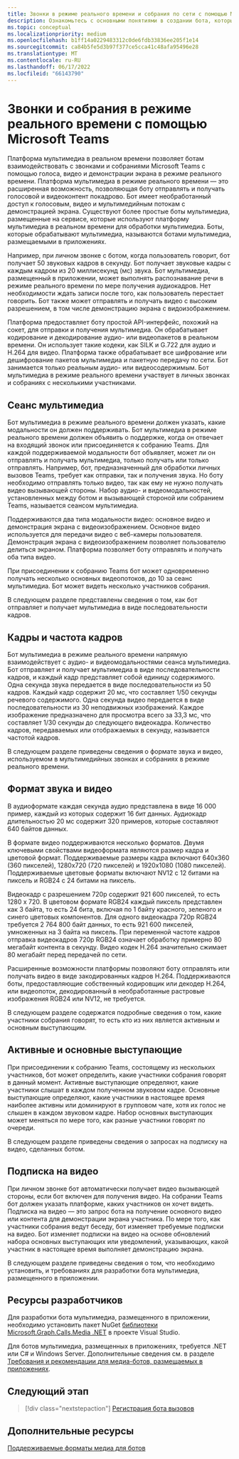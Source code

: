```yaml
---
title: Звонки в режиме реального времени и собрания по сети с помощью Microsoft Teams
description: Ознакомьтесь с основными понятиями в создании бота, который может проводить аудио- и видеозвонки в режиме реального времени, а также собрания по сети.
ms.topic: conceptual
ms.localizationpriority: medium
ms.openlocfilehash: b1ff14a0229483312c0de6fdb33836ee205f1e14
ms.sourcegitcommit: ca84b5fe5d3b97f377ce5cca41c48afa95496e28
ms.translationtype: MT
ms.contentlocale: ru-RU
ms.lasthandoff: 06/17/2022
ms.locfileid: "66143790"
---
```

# <a name="real-time-media-calls-and-meetings-with-microsoft-teams"></a>Звонки и собрания в режиме реального времени с помощью Microsoft Teams

Платформа мультимедиа в реальном времени позволяет ботам взаимодействовать с звонками и собраниями Microsoft Teams с помощью голоса, видео и демонстрации экрана в режиме реального времени. Платформа мультимедиа в режиме реального времени — это расширенная возможность, позволяющая боту отправлять и получать голосовой и видеоконтент покадрово. Бот имеет необработанный доступ к голосовым, видео и мультимедийным потокам с демонстрацией экрана. Существуют более простые боты мультимедиа, размещенные на сервисе, которые используют платформу мультимедиа в реальном времени для обработки мультимедиа. Боты, которые обрабатывают мультимедиа, называются ботами мультимедиа, размещаемыми в приложениях.

Например, при личном звонке с ботом, когда пользователь говорит, бот получает 50 звуковых кадров в секунду. Бот получает звуковые кадры с каждым кадром из 20 миллисекунд (мс) звука. Бот мультимедиа, размещенный в приложении, может выполнять распознавание речи в режиме реального времени по мере получения аудиокадров. Нет необходимости ждать записи после того, как пользователь перестает говорить. Бот также может отправлять и получать видео с высоким разрешением, в том числе демонстрацию экрана с видоизображением.

Платформа предоставляет боту простой API-интерфейс, похожий на сокет, для отправки и получения мультимедиа. Он обрабатывает кодирование и декодирование аудио- или видеопакетов в реальном времени. Он использует такие кодеки, как SILK и G.722 для аудио и H.264 для видео. Платформа также обрабатывает все шифрование или дешифрование пакетов мультимедиа и пакетную передачу по сети. Бот занимается только реальным аудио- или видеосодержимым. Бот мультимедиа в режиме реального времени участвует в личных звонках и собраниях с несколькими участниками.

## <a name="media-session"></a>Сеанс мультимедиа

Бот мультимедиа в режиме реального времени должен указать, какие модальности он должен поддерживать. Бот мультимедиа в режиме реального времени должен объявить о поддержке, когда он отвечает на входящий звонок или присоединяется к собранию Teams. Для каждой поддерживаемой модальности бот объявляет, может ли он отправлять и получать мультимедиа, только получать или только отправлять. Например, бот, предназначенный для обработки личных вызовов Teams, требует как отправки, так и получения звука. Но боту необходимо отправлять только видео, так как ему не нужно получать видео вызывающей стороны. Набор аудио- и видеомодальностей, установленных между ботом и вызывающей стороной или собранием Teams, называется сеансом мультимедиа.

Поддерживаются два типа модальности видео: основное видео и демонстрация экрана с видеоизображением. Основное видео используется для передачи видео с веб-камеры пользователя. Демонстрация экрана с видеоизображением позволяет пользователю делиться экраном. Платформа позволяет боту отправлять и получать оба типа видео.

При присоединении к собранию Teams бот может одновременно получать несколько основных видеопотоков, до 10 за сеанс мультимедиа. Бот может видеть несколько участников собрания.

В следующем разделе представлены сведения о том, как бот отправляет и получает мультимедиа в виде последовательности кадров.

## <a name="frames-and-frame-rate"></a>Кадры и частота кадров

Бот мультимедиа в режиме реального времени напрямую взаимодействует с аудио- и видеомодальностями сеанса мультимедиа. Бот отправляет и получает мультимедиа в виде последовательности кадров, и каждый кадр представляет собой единицу содержимого. Одна секунда звука передается в виде последовательности из 50 кадров. Каждый кадр содержит 20 мс, что составляет 1/50 секунды речевого содержимого. Одна секунда видео передается в виде последовательности из 30 неподвижных изображений. Каждое изображение предназначено для просмотра всего за 33,3 мс, что составляет 1/30 секунды до следующего видеокадра. Количество кадров, передаваемых или отображаемых в секунду, называется частотой кадров.

В следующем разделе приведены сведения о формате звука и видео, используемом в мультимедийных звонках и собраниях в режиме реального времени.

## <a name="audio-and-video-format"></a>Формат звука и видео

В аудиоформате каждая секунда аудио представлена в виде 16 000 пример, каждый из которых содержит 16 бит данных. Аудиокадр длительностью 20 мс содержит 320 примеров, которые составляют 640 байтов данных.

В формате видео поддерживаются несколько форматов. Двумя ключевыми свойствами видеоформата являются размер кадра и цветовой формат. Поддерживаемые размеры кадра включают 640x360 (360 пикселей), 1280x720 (720 пикселей) и 1920x1080 (1080 пикселей). Поддерживаемые цветовые форматы включают NV12 с 12 битами на пиксель и RGB24 с 24 битами на пиксель.

Видеокадр с разрешением 720p содержит 921 600 пикселей, то есть 1280 x 720. В цветовом формате RGB24 каждый пиксель представлен как 3 байта, то есть 24 бита, включая по 1 байту красного, зеленого и синего цветовых компонентов. Для одного видеокадра 720p RGB24 требуется 2 764 800 байт данных, то есть 921 600 пикселей, умноженных на 3 байта на пиксель. При переменной частоте кадров отправка видеокадров 720p RGB24 означает обработку примерно 80 мегабайт контента в секунду. Видео кодек H.264 значительно сжимает 80 мегабайт перед передачей по сети.

Расширенные возможности платформы позволяют боту отправлять или получать видео в виде закодированных кадров H.264. Поддерживаются боты, предоставляющие собственный кодировщик или декодер H.264, или видеопоток, декодированный в необработанные растровые изображения RGB24 или NV12, не требуется.

В следующем разделе содержатся подробные сведения о том, какие участники собрания говорят, то есть кто из них является активным и основным выступающим.

## <a name="active-and-dominant-speakers"></a>Активные и основные выступающие

При присоединении к собранию Teams, состоящему из нескольких участников, бот может определить, какие участники собрания говорят в данный момент. Активные выступающие определяют, какие участники слышат в каждом полученном звуковом кадре. Основные выступающие определяют, какие участники в настоящее время наиболее активны или доминируют в групповом чате, хотя их голос не слышен в каждом звуковом кадре. Набор основных выступающих может меняться по мере того, как разные участники говорят по очереди.

В следующем разделе приведены сведения о запросах на подписку на видео, сделанных ботом.

## <a name="video-subscription"></a>Подписка на видео

При личном звонке бот автоматически получает видео вызывающей стороны, если бот включен для получения видео. На собрании Teams бот должен указать платформе, каких участников он хочет видеть. Подписка на видео — это запрос бота на получение основного видео или контента для демонстрации экрана участника. По мере того, как участники собрания ведут беседу, бот изменяет требуемые подписки на видео. Бот изменяет подписки на видео на основе обновлений набора основных выступающих или уведомлений, указывающих, какой участник в настоящее время выполняет демонстрацию экрана.

В следующем разделе приведены сведения о том, что необходимо установить, и требованиях для разработки бота мультимедиа, размещенного в приложении.

## <a name="developer-resources"></a>Ресурсы разработчиков

Для разработки бота мультимедиа, размещенного в приложении, необходимо установить пакет NuGet [библиотеки Microsoft.Graph.Calls.Media .NET](https://www.nuget.org/packages/Microsoft.Graph.Communications.Calls.Media/) в проекте Visual Studio.

Для ботов мультимедиа, размещенных в приложениях, требуется .NET или C# и Windows Server. Дополнительные сведения см. в разделе [Требования и рекомендации для медиа-ботов, размещаемых в приложениях](requirements-considerations-application-hosted-media-bots.md#c-or-net-and-windows-server-for-development).

## <a name="next-step"></a>Следующий этап

> [!div class="nextstepaction"]
> [Регистрация бота вызовов](~/bots/calls-and-meetings/registering-calling-bot.md)

## <a name="see-also"></a>Дополнительные ресурсы

[Поддерживаемые форматы медиа для ботов](~/resources/media-formats.md)
